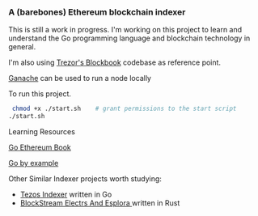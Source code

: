 ### A (barebones) Ethereum blockchain indexer


This is still a work in progress. I'm working on this project to learn and understand the Go programming language and blockchain technology in general.

I'm also using [Trezor's Blockbook](https://github.com/trezor/blockbook) codebase as reference point.

[Ganache](https://trufflesuite.com/ganache/)  can be used to run a node locally

To run this project.

```sh
 chmod +x ./start.sh    # grant permissions to the start script
./start.sh
```

Learning Resources

[Go Ethereum Book](https://goethereumbook.org/)

[Go by example](https://gobyexample.com/)

Other Similar Indexer projects worth studying:
- [Tezos Indexer](https://github.com/blockwatch-cc/tzindex) written in Go
- [BlockStream Electrs And Esplora ](https://github.com/Blockstream/electrs) written in Rust
